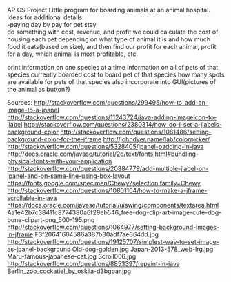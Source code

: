 AP CS Project
Little program for boarding animals at an animal hospital.
<br />
Ideas for additional details:
<br />
-paying day by pay for pet stay
<br />
do something with cost, revenue, and profit
  we could calculate the cost of housing each pet depending on what type of animal it is and how much food it eats(based on size), and
  then find our profit for each animal, profit for a day, which animal is most profitable, etc.
  
print information on one species at a time
  information on all of pets of that species currently boarded
  cost to board pet of that species
  how many spots are available for pets of that species
  also incorporate into GUI(pictures of the animal as button?)

Sources:
http://stackoverflow.com/questions/299495/how-to-add-an-image-to-a-jpanel<br />
http://stackoverflow.com/questions/11243724/java-adding-imageicon-to-jlabel
http://stackoverflow.com/questions/2380314/how-do-i-set-a-jlabels-background-color
http://stackoverflow.com/questions/1081486/setting-background-color-for-the-jframe
http://johndyer.name/lab/colorpicker/
http://stackoverflow.com/questions/5328405/jpanel-padding-in-java
http://docs.oracle.com/javase/tutorial/2d/text/fonts.html#bundling-physical-fonts-with-your-application
http://stackoverflow.com/questions/20884779/add-multiple-jlabel-on-jpanel-and-on-same-line-using-box-layout
https://fonts.google.com/specimen/Chewy?selection.family=Chewy
http://stackoverflow.com/questions/10801104/how-to-make-a-jframe-scrollable-in-java
https://docs.oracle.com/javase/tutorial/uiswing/components/textarea.html
Aa1e42b7c38411c8774380a6f29eb546_free-dog-clip-art-image-cute-dog-bone-clipart-png_500-195.png
http://stackoverflow.com/questions/1064977/setting-background-images-in-jframe
F3f20641604586a387b30adf7ae664dd.jpg
http://stackoverflow.com/questions/19125707/simplest-way-to-set-image-as-jpanel-background
Old-dog-golden.jpg
Japan-2013-578_web-lrg.jpg
Maru-famous-japanese-cat.jpg
Scroll006.jpg
http://stackoverflow.com/questions/8853397/repaint-in-java
Berlin_zoo_cockatiel_by_oskila-d3bgpar.jpg

